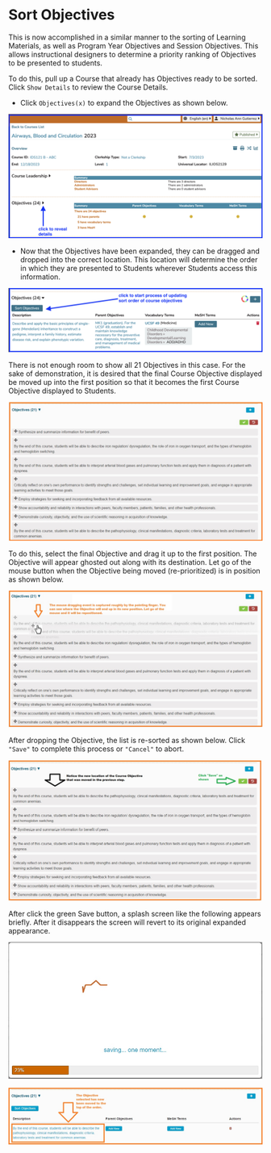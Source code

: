 # Sort Objectives

This is now accomplished in a similar manner to the sorting of Learning Materials, as well as Program Year Objectives and Session Objectives. This allows instructional designers to determine a priority ranking of Objectives to be presented to students.

To do this, pull up a Course that already has Objectives ready to be sorted. Click `Show Details` to review the Course Details.

* Click `Objectives(x)` to expand the Objectives as shown below.

![expand objectives - large view](../../images/course_objectives/expand_objectives_large_view.png)

* Now that the Objectives have been expanded, they can be dragged and dropped into the correct location. This location will determine the order in which they are presented to Students wherever Students access this information.

![move objectives](../../images/course_objectives/move_objectives.png)

There is not enough room to show all 21 Objectives in this case. For the sake of demonstration, it is desired that the final Course Objective displayed be moved up into the first position so that it becomes the first Course Objective displayed to Students.

![Full List shown](../../images/course_objectives/sort_course_obj_3.jpg)

To do this, select the final Objective and drag it up to the first position. The Objective will appear ghosted out along with its destination. Let go of the mouse button when the Objective being moved (re-prioritized) is in position as shown below.

![Move Final Objective to first position](../../images/course_objectives/sort_course_obj_4.jpg)

After dropping the Objective, the list is re-sorted as shown below. Click `"Save"` to complete this process or `"Cancel"` to abort.

![Re-sorted List](../../images/course_objectives/sort_course_obj_5.jpg)

After click the green Save button, a splash screen like the following appears briefly. After it disappears the screen will revert to its original expanded appearance.

![Saving](../../images/course_objectives/splash_screen.jpg)

![List - refreshed](../../images/course_objectives/sort_course_obj_6.jpg)

